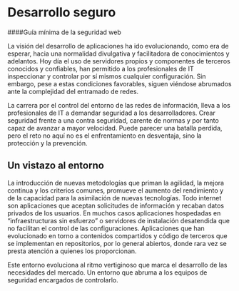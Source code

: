 
# Desarrollo seguro
####Guía mínima de la seguridad web

La visión del desarrollo de aplicaciones ha ido evolucionando, como era de esperar, hacia una normalidad divulgativa y facilitadora de conocimientos y adelantos. Hoy día el uso de servidores propios y componentes de terceros conocidos y confiables, han permitido a los profesionales de IT inspeccionar y controlar por sí mismos cualquier configuración. Sin embargo, pese a estas condiciones favorables, siguen viéndose abrumados ante la complejidad del entramado de redes. 

La carrera por el control del entorno de las redes de información, lleva a los profesionales de IT a demandar seguridad a los desarrolladores. Crear seguridad frente a una contra seguridad, carente de normas y por tanto capaz de avanzar a mayor velocidad. Puede parecer una batalla perdida, pero el reto no aquí no es el enfrentamiento en desventaja, sino la protección y la prevención.

## Un vistazo al entorno

La introducción de nuevas metodologías que priman la agilidad, la mejora continua y los criterios comunes, promueve el aumento del rendimiento y de la capacidad para la asimilación de nuevas tecnologías. Todo internet son aplicaciones que aceptan solicitudes de información y recaban datos privados de los usuarios. En muchos casos aplicaciones hospedadas en “infraestructuras sin esfuerzo” o servidores de instalación desatendida que no facilitan el control de las configuraciones. Aplicaciones que han evolucionado en torno a contenidos compartidos y código de terceros que se implementan en repositorios, por lo general abiertos, donde rara vez se presta atención a quienes los proporcionan. 

Este entorno evoluciona al ritmo vertiginoso que marca el desarrollo de las necesidades del mercado. Un entorno que abruma a los equipos de seguridad encargados de controlarlo. 

